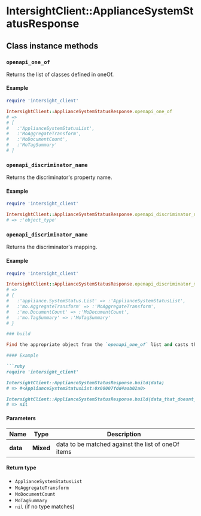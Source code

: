 # IntersightClient::ApplianceSystemStatusResponse

## Class instance methods

### `openapi_one_of`

Returns the list of classes defined in oneOf.

#### Example

```ruby
require 'intersight_client'

IntersightClient::ApplianceSystemStatusResponse.openapi_one_of
# =>
# [
#   :'ApplianceSystemStatusList',
#   :'MoAggregateTransform',
#   :'MoDocumentCount',
#   :'MoTagSummary'
# ]
```

### `openapi_discriminator_name`

Returns the discriminator's property name.

#### Example

```ruby
require 'intersight_client'

IntersightClient::ApplianceSystemStatusResponse.openapi_discriminator_name
# => :'object_type'
```

### `openapi_discriminator_name`

Returns the discriminator's mapping.

#### Example

```ruby
require 'intersight_client'

IntersightClient::ApplianceSystemStatusResponse.openapi_discriminator_mapping
# =>
# {
#   :'appliance.SystemStatus.List' => :'ApplianceSystemStatusList',
#   :'mo.AggregateTransform' => :'MoAggregateTransform',
#   :'mo.DocumentCount' => :'MoDocumentCount',
#   :'mo.TagSummary' => :'MoTagSummary'
# }

### build

Find the appropriate object from the `openapi_one_of` list and casts the data into it.

#### Example

```ruby
require 'intersight_client'

IntersightClient::ApplianceSystemStatusResponse.build(data)
# => #<ApplianceSystemStatusList:0x00007fdd4aab02a0>

IntersightClient::ApplianceSystemStatusResponse.build(data_that_doesnt_match)
# => nil
```

#### Parameters

| Name | Type | Description |
| ---- | ---- | ----------- |
| **data** | **Mixed** | data to be matched against the list of oneOf items |

#### Return type

- `ApplianceSystemStatusList`
- `MoAggregateTransform`
- `MoDocumentCount`
- `MoTagSummary`
- `nil` (if no type matches)

